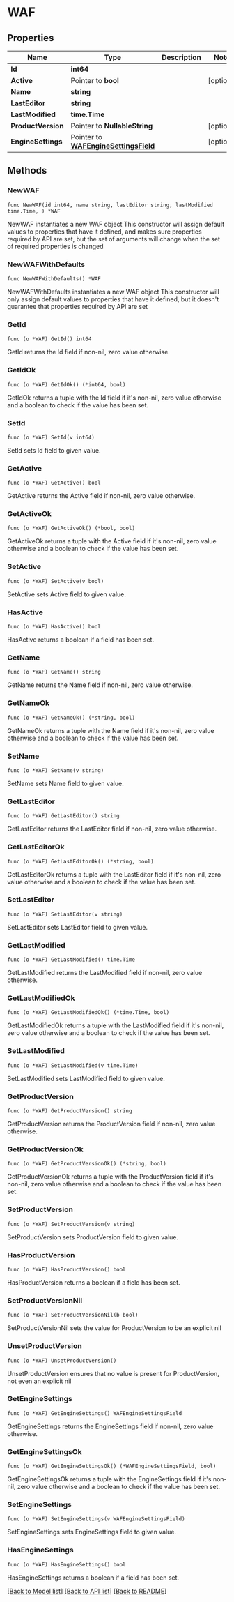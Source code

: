 # WAF

## Properties

Name | Type | Description | Notes
------------ | ------------- | ------------- | -------------
**Id** | **int64** |  | 
**Active** | Pointer to **bool** |  | [optional] 
**Name** | **string** |  | 
**LastEditor** | **string** |  | 
**LastModified** | **time.Time** |  | 
**ProductVersion** | Pointer to **NullableString** |  | [optional] 
**EngineSettings** | Pointer to [**WAFEngineSettingsField**](WAFEngineSettingsField.md) |  | [optional] 

## Methods

### NewWAF

`func NewWAF(id int64, name string, lastEditor string, lastModified time.Time, ) *WAF`

NewWAF instantiates a new WAF object
This constructor will assign default values to properties that have it defined,
and makes sure properties required by API are set, but the set of arguments
will change when the set of required properties is changed

### NewWAFWithDefaults

`func NewWAFWithDefaults() *WAF`

NewWAFWithDefaults instantiates a new WAF object
This constructor will only assign default values to properties that have it defined,
but it doesn't guarantee that properties required by API are set

### GetId

`func (o *WAF) GetId() int64`

GetId returns the Id field if non-nil, zero value otherwise.

### GetIdOk

`func (o *WAF) GetIdOk() (*int64, bool)`

GetIdOk returns a tuple with the Id field if it's non-nil, zero value otherwise
and a boolean to check if the value has been set.

### SetId

`func (o *WAF) SetId(v int64)`

SetId sets Id field to given value.


### GetActive

`func (o *WAF) GetActive() bool`

GetActive returns the Active field if non-nil, zero value otherwise.

### GetActiveOk

`func (o *WAF) GetActiveOk() (*bool, bool)`

GetActiveOk returns a tuple with the Active field if it's non-nil, zero value otherwise
and a boolean to check if the value has been set.

### SetActive

`func (o *WAF) SetActive(v bool)`

SetActive sets Active field to given value.

### HasActive

`func (o *WAF) HasActive() bool`

HasActive returns a boolean if a field has been set.

### GetName

`func (o *WAF) GetName() string`

GetName returns the Name field if non-nil, zero value otherwise.

### GetNameOk

`func (o *WAF) GetNameOk() (*string, bool)`

GetNameOk returns a tuple with the Name field if it's non-nil, zero value otherwise
and a boolean to check if the value has been set.

### SetName

`func (o *WAF) SetName(v string)`

SetName sets Name field to given value.


### GetLastEditor

`func (o *WAF) GetLastEditor() string`

GetLastEditor returns the LastEditor field if non-nil, zero value otherwise.

### GetLastEditorOk

`func (o *WAF) GetLastEditorOk() (*string, bool)`

GetLastEditorOk returns a tuple with the LastEditor field if it's non-nil, zero value otherwise
and a boolean to check if the value has been set.

### SetLastEditor

`func (o *WAF) SetLastEditor(v string)`

SetLastEditor sets LastEditor field to given value.


### GetLastModified

`func (o *WAF) GetLastModified() time.Time`

GetLastModified returns the LastModified field if non-nil, zero value otherwise.

### GetLastModifiedOk

`func (o *WAF) GetLastModifiedOk() (*time.Time, bool)`

GetLastModifiedOk returns a tuple with the LastModified field if it's non-nil, zero value otherwise
and a boolean to check if the value has been set.

### SetLastModified

`func (o *WAF) SetLastModified(v time.Time)`

SetLastModified sets LastModified field to given value.


### GetProductVersion

`func (o *WAF) GetProductVersion() string`

GetProductVersion returns the ProductVersion field if non-nil, zero value otherwise.

### GetProductVersionOk

`func (o *WAF) GetProductVersionOk() (*string, bool)`

GetProductVersionOk returns a tuple with the ProductVersion field if it's non-nil, zero value otherwise
and a boolean to check if the value has been set.

### SetProductVersion

`func (o *WAF) SetProductVersion(v string)`

SetProductVersion sets ProductVersion field to given value.

### HasProductVersion

`func (o *WAF) HasProductVersion() bool`

HasProductVersion returns a boolean if a field has been set.

### SetProductVersionNil

`func (o *WAF) SetProductVersionNil(b bool)`

 SetProductVersionNil sets the value for ProductVersion to be an explicit nil

### UnsetProductVersion
`func (o *WAF) UnsetProductVersion()`

UnsetProductVersion ensures that no value is present for ProductVersion, not even an explicit nil
### GetEngineSettings

`func (o *WAF) GetEngineSettings() WAFEngineSettingsField`

GetEngineSettings returns the EngineSettings field if non-nil, zero value otherwise.

### GetEngineSettingsOk

`func (o *WAF) GetEngineSettingsOk() (*WAFEngineSettingsField, bool)`

GetEngineSettingsOk returns a tuple with the EngineSettings field if it's non-nil, zero value otherwise
and a boolean to check if the value has been set.

### SetEngineSettings

`func (o *WAF) SetEngineSettings(v WAFEngineSettingsField)`

SetEngineSettings sets EngineSettings field to given value.

### HasEngineSettings

`func (o *WAF) HasEngineSettings() bool`

HasEngineSettings returns a boolean if a field has been set.


[[Back to Model list]](../README.md#documentation-for-models) [[Back to API list]](../README.md#documentation-for-api-endpoints) [[Back to README]](../README.md)


